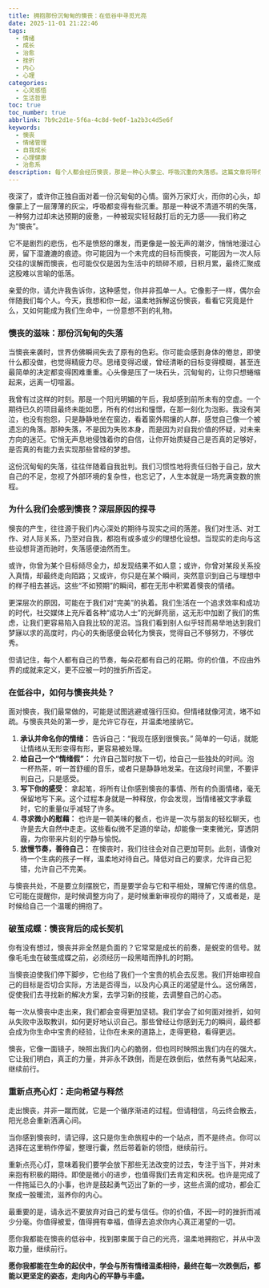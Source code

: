 ```yaml
---
title: 拥抱那份沉甸甸的懊丧：在低谷中寻觅光亮
date: 2025-11-01 21:22:46
tags:
  - 情绪
  - 成长
  - 治愈
  - 挫折
  - 内心
  - 心理
categories:
  - 心灵感悟
  - 生活哲思
toc: true
toc_number: true
abbrlink: 7b9c2d1e-5f6a-4c8d-9e0f-1a2b3c4d5e6f
keywords:
  - 懊丧
  - 情绪管理
  - 自我成长
  - 心理健康
  - 治愈系
description: 每个人都会经历懊丧，那是一种心头蒙尘、呼吸沉重的失落感。这篇文章将带你深入理解这份沉甸甸的情绪，探索它背后的原因，并温柔地引导你如何在低谷中与它共处，最终发现懊丧并非终点，而是通往内心更深处、更坚韧自我的必经之路。让我们一起，在失落中找到希望，在阴霾里拥抱光亮。
---
```


夜深了，或许你正独自面对着一份沉甸甸的心情。窗外万家灯火，而你的心头，却像蒙上了一层薄薄的灰尘，呼吸都变得有些沉重。那是一种说不清道不明的失落，一种努力过却未达预期的疲惫，一种被现实轻轻敲打后的无力感——我们称之为“懊丧”。

它不是剧烈的悲伤，也不是愤怒的爆发，而更像是一股无声的潮汐，悄悄地漫过心房，留下湿漉漉的痕迹。你可能因为一个未完成的目标而懊丧，可能因为一次人际交往的误解而懊丧，也可能仅仅是因为生活中的琐碎不顺，日积月累，最终汇聚成这股难以言喻的低落。

亲爱的你，请允许我告诉你，这种感觉，你并非孤单一人。它像影子一样，偶尔会伴随我们每个人。今天，我想和你一起，温柔地拆解这份懊丧，看看它究竟是什么，又如何能成为我们生命中，一份意想不到的礼物。

### 懊丧的滋味：那份沉甸甸的失落

当懊丧来袭时，世界仿佛瞬间失去了原有的色彩。你可能会感到身体的倦怠，即使什么都没做，也觉得精疲力尽。思绪变得迟缓，曾经清晰的目标变得模糊，甚至连最简单的决定都变得困难重重。心头像是压了一块石头，沉甸甸的，让你只想蜷缩起来，远离一切喧嚣。

我曾有过这样的时刻。那是一个阳光明媚的午后，我却感到前所未有的空虚。一个期待已久的项目最终未能如愿，所有的付出和憧憬，在那一刻化为泡影。我没有哭泣，也没有抱怨，只是静静地坐在窗边，看着窗外熙攘的人群，感觉自己像一个被遗忘的角落。那种失落，不是因为失败本身，而是因为对自我价值的怀疑，对未来方向的迷茫。它悄无声息地侵蚀着你的自信，让你开始质疑自己是否真的足够好，是否真的有能力去实现那些曾经的梦想。

这份沉甸甸的失落，往往伴随着自我批判。我们习惯性地将责任归咎于自己，放大自己的不足，忽视了外部环境的复杂性，也忘记了，人生本就是一场充满变数的旅程。

### 为什么我们会感到懊丧？深层原因的探寻

懊丧的产生，往往源于我们内心深处的期待与现实之间的落差。我们对生活、对工作、对人际关系，乃至对自我，都抱有或多或少的理想化设想。当现实的走向与这些设想背道而驰时，失落感便油然而生。

或许，你曾为某个目标倾尽全力，却发现结果不如人意；或许，你曾对某段关系投入真情，却最终走向陌路；又或许，你只是在某个瞬间，突然意识到自己与理想中的样子相去甚远。这些“不如预期”的瞬间，都在无形中积累着懊丧的情绪。

更深层次的原因，可能在于我们对“完美”的执着。我们生活在一个追求效率和成功的时代，社交媒体上充斥着各种“成功人士”的光鲜亮丽，这无形中加剧了我们的焦虑，让我们更容易陷入自我比较的泥沼。当我们看到别人似乎轻而易举地达到我们梦寐以求的高度时，内心的失衡感便会转化为懊丧，觉得自己不够努力，不够优秀。

但请记住，每个人都有自己的节奏，每朵花都有自己的花期。你的价值，不应由外界的成就来定义，更不应被一时的挫折所否定。

### 在低谷中，如何与懊丧共处？

面对懊丧，我们最常做的，可能是试图逃避或强行压抑。但情绪就像河流，堵不如疏。与懊丧共处的第一步，是允许它存在，并温柔地接纳它。

1.  **承认并命名你的情绪：** 告诉自己：“我现在感到很懊丧。” 简单的一句话，就能让情绪从无形变得有形，更容易被处理。
2.  **给自己一个“情绪假”：** 允许自己暂时放下一切，给自己一些独处的时间。泡一杯热茶，听一首舒缓的音乐，或者只是静静地发呆。在这段时间里，不要评判自己，只是感受。
3.  **写下你的感受：** 拿起笔，将所有让你感到懊丧的事情、所有的负面情绪，毫无保留地写下来。这个过程本身就是一种释放，你会发现，当情绪被文字承载时，它的重量似乎减轻了许多。
4.  **寻求微小的慰藉：** 也许是一顿美味的餐点，也许是一次与朋友的轻松聊天，也许是去大自然中走走。这些看似微不足道的举动，却能像一束束微光，穿透阴霾，为你带来片刻的宁静与愉悦。
5.  **放慢节奏，善待自己：** 在懊丧时，我们往往会对自己更加苛刻。此刻，请像对待一个生病的孩子一样，温柔地对待自己。降低对自己的要求，允许自己犯错，允许自己不完美。

与懊丧共处，不是要立刻摆脱它，而是要学会与它和平相处，理解它传递的信息。它可能在提醒你，是时候调整方向了，是时候重新审视你的期待了，又或者是，是时候给自己一个温暖的拥抱了。

### 破茧成蝶：懊丧背后的成长契机

你有没有想过，懊丧并非全然是负面的？它常常是成长的前奏，是蜕变的信号。就像毛毛虫在破茧成蝶之前，必须经历一段黑暗而挣扎的时期。

当懊丧迫使我们停下脚步，它也给了我们一个宝贵的机会去反思。我们开始审视自己的目标是否切合实际，方法是否得当，以及内心真正的渴望是什么。这份痛苦，促使我们去寻找新的解决方案，去学习新的技能，去调整自己的心态。

每一次从懊丧中走出来，我们都会变得更加坚韧。我们学会了如何面对挫折，如何从失败中汲取教训，如何更好地认识自己。那些曾经让你感到无力的瞬间，最终都会成为你生命中宝贵的经验，让你在未来的道路上，走得更稳，看得更远。

懊丧，它像一面镜子，映照出我们内心的脆弱，但也同时映照出我们内在的强大。它让我们明白，真正的力量，并非永不跌倒，而是在跌倒后，依然有勇气站起来，继续前行。

### 重新点亮心灯：走向希望与释然

走出懊丧，并非一蹴而就，它是一个循序渐进的过程。但请相信，乌云终会散去，阳光总会重新洒满心间。

当你感到懊丧时，请记得，这只是你生命旅程中的一个站点，而不是终点。你可以选择在这里稍作停留，整理行囊，然后带着新的领悟，继续前行。

重新点亮心灯，意味着我们要学会放下那些无法改变的过去，专注于当下，并对未来抱有积极的期待。即使是微小的进步，也值得我们去肯定和庆祝。也许是完成了一件拖延已久的小事，也许是鼓起勇气迈出了新的一步，这些点滴的成功，都会汇聚成一股暖流，滋养你的内心。

最重要的是，请永远不要放弃对自己的爱与信任。你的价值，不因一时的挫折而减少分毫。你值得被爱，值得拥有幸福，值得去追求你内心真正渴望的一切。

愿你我都能在懊丧的低谷中，找到那束属于自己的光亮，温柔地拥抱它，并从中汲取力量，继续前行。

**愿你我都能在生命的起伏中，学会与所有情绪温柔相待，最终在每一次跌倒后，都能以更坚定的姿态，走向内心的平静与丰盛。**